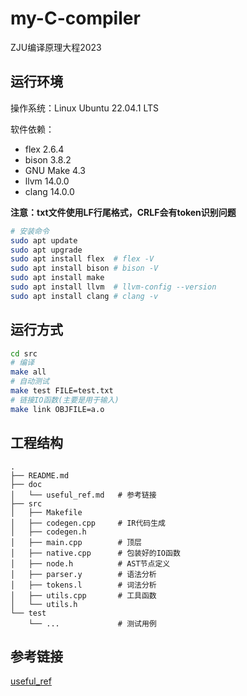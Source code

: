 # my-C-compiler

ZJU编译原理大程2023

## 运行环境

操作系统：Linux Ubuntu 22.04.1 LTS

软件依赖：
* flex 2.6.4
* bison 3.8.2
* GNU Make 4.3
* llvm 14.0.0
* clang 14.0.0

**注意：txt文件使用LF行尾格式，CRLF会有token识别问题**

```bash
# 安装命令
sudo apt update
sudo apt upgrade
sudo apt install flex  # flex -V
sudo apt install bison # bison -V
sudo apt install make
sudo apt install llvm  # llvm-config --version
sudo apt install clang # clang -v
```

## 运行方式

```bash
cd src
# 编译
make all
# 自动测试
make test FILE=test.txt
# 链接IO函数(主要是用于输入)
make link OBJFILE=a.o
```

## 工程结构

```
.
├── README.md
├── doc
│   └── useful_ref.md   # 参考链接
├── src
│   ├── Makefile
│   ├── codegen.cpp     # IR代码生成
│   ├── codegen.h
│   ├── main.cpp        # 顶层
│   ├── native.cpp      # 包装好的IO函数
│   ├── node.h          # AST节点定义
│   ├── parser.y        # 语法分析
│   ├── tokens.l        # 词法分析
│   ├── utils.cpp       # 工具函数
│   └── utils.h
└── test
    └── ...             # 测试用例
```

## 参考链接

[useful_ref](./doc/useful_ref.md)
